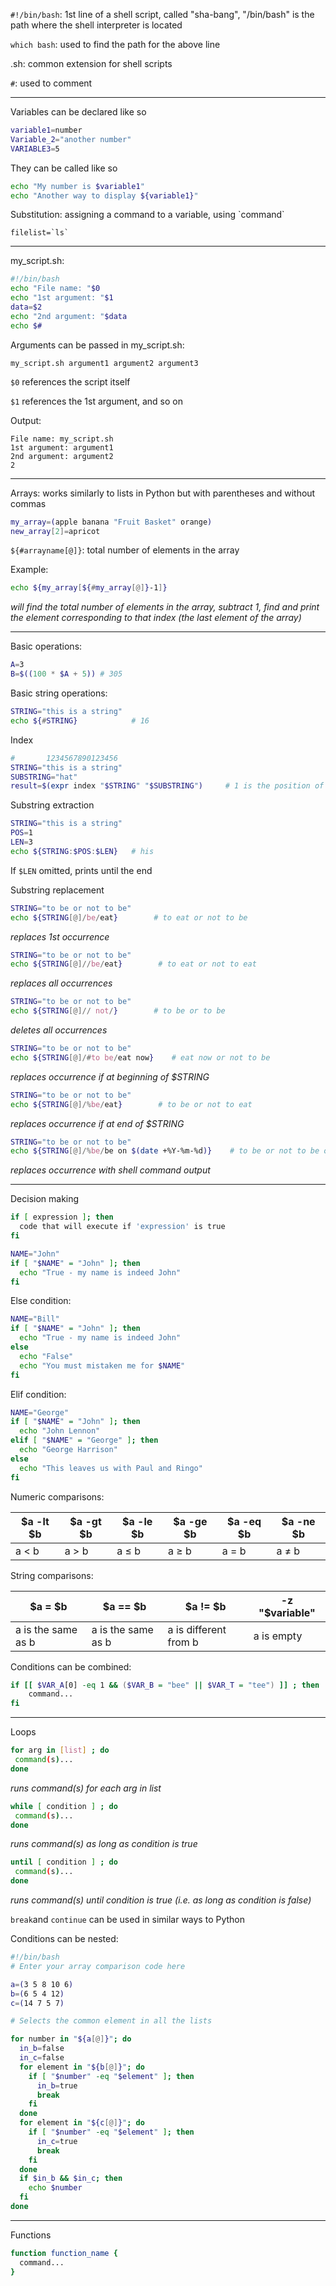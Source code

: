 `#!/bin/bash`: 1st line of a shell script, called "sha-bang", "/bin/bash" is the path where the shell interpreter is located

`which bash`: used to find the path for the above line

.sh: common extension for shell scripts

`#`: used to comment

___
Variables can be declared like so

```bash
variable1=number
Variable_2="another number"
VARIABLE3=5
```

They can be called like so

```bash
echo "My number is $variable1"
echo "Another way to display ${variable1}"
```

Substitution: assigning a command to a variable, using \`command\`

```
filelist=`ls`
```

___
my_script.sh:

```bash
#!/bin/bash
echo "File name: "$0
echo "1st argument: "$1
data=$2
echo "2nd argument: "$data
echo $#
```

Arguments can be passed in my_script.sh:

`my_script.sh argument1 argument2 argument3`

`$0` references the script itself

`$1` references the 1st argument, and so on

Output: 

```
File name: my_script.sh
1st argument: argument1
2nd argument: argument2
2
```

___
Arrays: works similarly to lists in Python but with parentheses and without commas

```bash
my_array=(apple banana "Fruit Basket" orange)
new_array[2]=apricot
```

`${#arrayname[@]}`: total number of elements in the array

Example:

```bash
echo ${my_array[${#my_array[@]}-1]}
```
*will find the total number of elements in the array, subtract 1, find and print the element corresponding to that index (the last element of the array)*

___
Basic operations:

```bash
A=3
B=$((100 * $A + 5)) # 305
```

Basic string operations:

```bash
STRING="this is a string"
echo ${#STRING}            # 16
```

Index

```bash
#       1234567890123456
STRING="this is a string"
SUBSTRING="hat"
result=$(expr index "$STRING" "$SUBSTRING")     # 1 is the position of the first 't' in $STRING
```

Substring extraction

```bash
STRING="this is a string"
POS=1
LEN=3
echo ${STRING:$POS:$LEN}   # his
```
If `$LEN` omitted, prints until the end

Substring replacement

```bash
STRING="to be or not to be"
echo ${STRING[@]/be/eat}        # to eat or not to be
```
*replaces 1st occurrence*

```bash
STRING="to be or not to be"
echo ${STRING[@]//be/eat}        # to eat or not to eat
```
*replaces all occurrences*

```bash
STRING="to be or not to be"
echo ${STRING[@]// not/}        # to be or to be
```
*deletes all occurrences*

```bash
STRING="to be or not to be"
echo ${STRING[@]/#to be/eat now}    # eat now or not to be
```
*replaces occurrence if at beginning of $STRING*

```bash
STRING="to be or not to be"
echo ${STRING[@]/%be/eat}        # to be or not to eat
```
*replaces occurrence if at end of $STRING*

```bash
STRING="to be or not to be"
echo ${STRING[@]/%be/be on $(date +%Y-%m-%d)}    # to be or not to be on 2012-06-14
```
*replaces occurrence with shell command output*

___
Decision making

```bash
if [ expression ]; then
  code that will execute if 'expression' is true
fi
```

```bash
NAME="John"
if [ "$NAME" = "John" ]; then
  echo "True - my name is indeed John"
fi
```

Else condition:
```bash
NAME="Bill"
if [ "$NAME" = "John" ]; then
  echo "True - my name is indeed John"
else
  echo "False"
  echo "You must mistaken me for $NAME"
fi
```

Elif condition:
```bash
NAME="George"
if [ "$NAME" = "John" ]; then
  echo "John Lennon"
elif [ "$NAME" = "George" ]; then
  echo "George Harrison"
else
  echo "This leaves us with Paul and Ringo"
fi
```

Numeric comparisons:

| $a **-lt** $b | $a **-gt** $b | $a **-le** $b | $a **-ge** $b | $a **-eq** $b | $a **-ne** $b |
| ------------- | ------------- | ------------- | ------------- | ------------- | ------------- |
| a \< b        | a \> b        | a $\leq$ b    | a $\geq$ b    | a = b         | a $\neq$ b    |

String comparisons:

| $a = $b            | $a == $b           | $a != $b              | -z "$variable" |
| ------------------ | ------------------ | --------------------- | -------------- |
| a is the same as b | a is the same as b | a is different from b | a is empty     |

Conditions can be combined:
```bash
if [[ $VAR_A[0] -eq 1 && ($VAR_B = "bee" || $VAR_T = "tee") ]] ; then
    command...
fi
```

___
Loops

```bash
for arg in [list] ; do
 command(s)...
done
```
*runs command(s) for each arg in list*

```bash
while [ condition ] ; do
 command(s)...
done
```
*runs command(s) as long as condition is true*

```bash
until [ condition ] ; do
 command(s)...
done
```
*runs command(s) until condition is true (i.e. as long as condition is false)*

`break`and `continue` can be used in similar ways to Python

Conditions can be nested:
```bash
#!/bin/bash
# Enter your array comparison code here

a=(3 5 8 10 6)
b=(6 5 4 12)
c=(14 7 5 7)

# Selects the common element in all the lists

for number in "${a[@]}"; do
  in_b=false
  in_c=false
  for element in "${b[@]}"; do
    if [ "$number" -eq "$element" ]; then
      in_b=true
      break
    fi
  done
  for element in "${c[@]}"; do
    if [ "$number" -eq "$element" ]; then
      in_c=true
      break
    fi
  done
  if $in_b && $in_c; then
    echo $number
  fi
done
```

___
Functions

```bash
function function_name {
  command...
}
```

